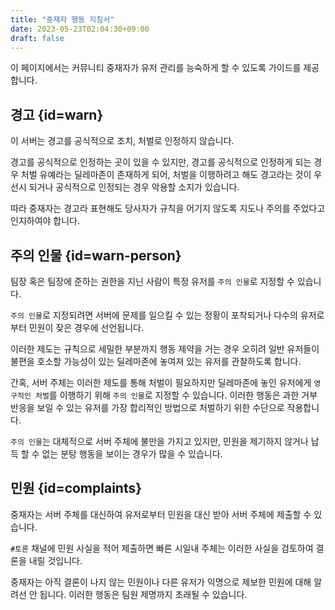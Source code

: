 ```yaml
---
title: "중재자 행동 지침서"
date: 2023-05-23T02:04:30+09:00
draft: false
---
```

이 페이지에서는 커뮤니티 중재자가 유저 관리를 능숙하게 할 수 있도록 가이드를 제공합니다.

## 경고 {id=warn}

이 서버는 경고를 공식적으로 조치, 처벌로 인정하지 않습니다.

경고를 공식적으로 인정하는 곳이 있을 수 있지만, 경고를 공식적으로 인정하게 되는 경우 처벌 유예라는 딜레마존이 존재하게 되어, 처벌을 이행하려고 해도 경고라는 것이 우선시 되거나 공식적으로 인정되는 경우 악용할 소지가 있습니다.

따라 중재자는 경고라 표현해도 당사자가 규칙을 어기지 않도록 지도나 주의를 주었다고 인지하여야 합니다.

## 주의 인물 {id=warn-person}

팀장 혹은 팀장에 준하는 권한을 지닌 사람이 특정 유저를 `주의 인물`로 지정할 수 있습니다.

`주의 인물`로 지정되려면 서버에 문제를 일으킬 수 있는 정황이 포착되거나 다수의 유저로부터 민원이 잦은 경우에 선언됩니다.

이러한 제도는 규칙으로 세밀한 부분까지 행동 제약을 거는 경우 오히려 일반 유저들이 불편을 호소할 가능성이 있는 딜레마존에 놓여져 있는 유저를 관찰하도록 합니다.

간혹, 서버 주체는 이러한 제도를 통해 처벌이 필요하지만 딜레마존에 놓인 유저에게 `영구적인 처벌`를 이행하기 위해 `주의 인물`로 지정할 수 있습니다. 이러한 행동은 과한 거부 반응을 보일 수 있는 유저를 가장 합리적인 방법으로 처벌하기 위한 수단으로 작용합니다.

`주의 인물`는 대체적으로 서버 주체에 불만을 가지고 있지만, 민원을 제기하지 않거나 납득 할 수 없는 분탕 행동을 보이는 경우가 많을 수 있습니다.

## 민원 {id=complaints}

중재자는 서버 주체를 대신하여 유저로부터 민원을 대신 받아 서버 주체에 제출할 수 있습니다.

`#토론` 채널에 민원 사실을 적어 제출하면 빠른 시일내 주체는 이러한 사실을 검토하여 결론을 내릴 것입니다.

중재자는 아직 결론이 나지 않는 민원이나 다른 유저가 익명으로 제보한 민원에 대해 알려선 안 됩니다. 이러한 행동은 팀원 제명까지 초래될 수 있습니다.
